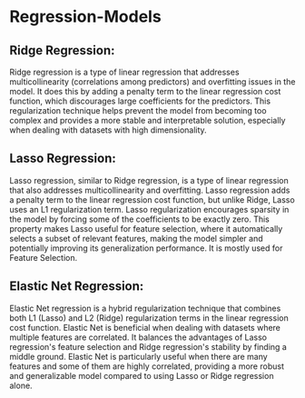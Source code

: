 # Regression-Models

## Ridge Regression:
Ridge regression is a type of linear regression that addresses multicollinearity (correlations among predictors) and overfitting issues in the model. It does this by adding a penalty term to the linear regression cost function, which discourages large coefficients for the predictors. This regularization technique helps prevent the model from becoming too complex and provides a more stable and interpretable solution, especially when dealing with datasets with high dimensionality.

## Lasso Regression:
Lasso regression, similar to Ridge regression, is a type of linear regression that also addresses multicollinearity and overfitting. Lasso regression adds a penalty term to the linear regression cost function, but unlike Ridge, Lasso uses an L1 regularization term. Lasso regularization encourages sparsity in the model by forcing some of the coefficients to be exactly zero. This property makes Lasso useful for feature selection, where it automatically selects a subset of relevant features, making the model simpler and potentially improving its generalization performance. It is mostly used for Feature Selection.

## Elastic Net Regression:
Elastic Net regression is a hybrid regularization technique that combines both L1 (Lasso) and L2 (Ridge) regularization terms in the linear regression cost function. Elastic Net is beneficial when dealing with datasets where multiple features are correlated. It balances the advantages of Lasso regression's feature selection and Ridge regression's stability by finding a middle ground. Elastic Net is particularly useful when there are many features and some of them are highly correlated, providing a more robust and generalizable model compared to using Lasso or Ridge regression alone.
